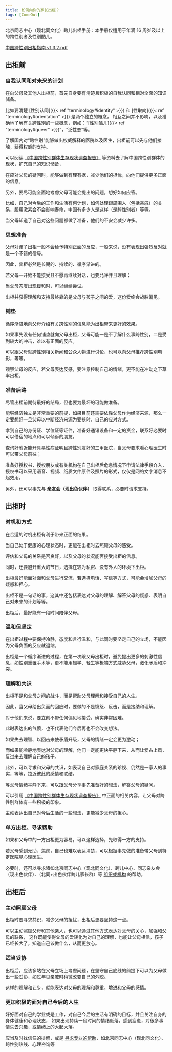 ```yaml
---
title: 如何向你的家长出柜？
tags: [ComeOut]
---
```


北京同志中心（现北同文化）跨儿出柜手册：本手册仅适用于年满 16 周岁及以上的跨性别者及性别酷儿。

[中国跨性别出柜指南 v1.3.2.pdf](guide.pdf)

## 出柜前

### 自我认同和对未来的计划

在向⽗母及其他⼈出柜前，⾸先⾃⾝要有清楚且积极的⾃我认同和相对全⾯的知识储备。

⽐如要清楚 [性别认同]({{< ref "terminology#identity" >}}) 和 [性取向]({{< ref "terminology#orientation" >}}) 是两个独⽴的概念，
相互之间并不影响，以及准确地了解有关跨性别的⼀些概念，例如：“[性别酷⼉]({{< ref "terminology#queer" >}})”，“泛性恋”等。

了解国内对“跨性别”能够做出权威解释的医院以及医⽣，出柜前可以先与他们接触，获得权威的⽀持。

可以阅读 [《中国跨性别群体⽣存现状调查报告》][report] 等资料去了解中国跨性别群体的现状，扩充⾃⼰的知识储备，

在应对⽗母的疑问时，能够做到有理有据，减少他们的担忧，向他们提供更多正⾯的信息。

另外，要尽可能全⾯地考虑⽗母可能会提出的问题，想好如何应答。

⽐如，⾃⼰对今后的⼯作和⽣活有何计划，如何处理跟周围⼈（包括亲戚）的关系，服⽤激素会不会影响寿命，中国有多少⼈是这样（是跨性别者）等等。

当⽗母知道了⾃⼰对这些问题都做了准备，他们的不安会减少许多。

### 思想准备

⽗母对孩⼦出柜⼀般不会给予特别正⾯的反应，⼀般来说，没有表现出强烈反对就是⼀个不错的信号。

因此，出柜必然是长期的、持续的、循序渐进的。

若⽗母⼀开始不能接受且不愿再继续对话，也要允许并且理解；

当⽗母态度出现缓和时，可以继续尝试。

出柜并获得理解和⽀持最终靠的是⽗母与孩⼦之间的爱，这份爱终会战胜偏见。

### 铺垫

循序渐进地向⽗母介绍有关跨性别的信息能为出柜带来更好的效果。

如果事先没有任何铺垫就向⽗母出柜，⽗母可能⼀是不了解什么事跨性别，⼆是受到较⼤的冲击，难以有正⾯的反应。

可以跟⽗母就跨性别相关新闻和公众⼈物进⾏讨论，也可以向⽗母推荐跨性别电影，等等。

观察⽗母的反应，若⽗母表达反感，要注意控制⾃⼰的情绪，更不能在冲动之下草率出柜。

### 准备后路

尽管出柜前期待最好的结局，但也要为最坏的可能做准备。

能够经济独⽴是⾮常重要的前提，如果⽬前还需要依靠⽗母作为经济来源，那么⼀定要想好⼀旦⽗母以中断经济来源为要挟时，⾃⼰的应对⽅式。

拿到⾃⼰的⾝份证、学位证等证件，准备好通讯设备和⼀定的资⾦，联系好必要时可以借宿的地点和可以倾诉的朋友。

查询好附近能开具易性症证明且跨性别友好的三甲医院，当⽗母要求看⼼理医⽣时可以带⽗母前往；

准备好授权书，授权朋友或有关机构在⾃⼰出柜后危急情况下申请法律⼿段介⼊，授权书可以采⽤语⾳、视频、纸质⽂件原件及照⽚的形式，仅仅是⽹络⽂字消息不起效⽤。

另外，还可以事先与 **亲友会（现出色伙伴）** 取得联系，必要时请求⽀持。

## 出柜时

### 时机和方式

在合适的时机出柜有利于带来正⾯的结果。

当⾃⼰处于健康的⼼理状态时，更能在出柜时去照顾⽗母的感受。

评估和⽗母的关系是否良好，以及⽗母的状况能否接受出柜的信息。

同时，还要避开重⼤的节⽇，选择在较为私密、没有外⼈的环境下出柜。

出柜最好能⾯对⾯和⽗母进⾏交流，若选择电话、写信等⽅式，可能会增加⽗母的疑惑和担⼼。

出柜不是⼀句话的事，这其中还包括表达对⽗母的理解、解答⽗母的疑惑、表明⾃⼰对未来的计划等等。

出柜后，最好能有⼀段时间陪伴⽗母。

### 温和但坚定

在出柜过程中要保持冷静，态度和⾔⾏温和，与此同时要坚定⾃⼰的⽴场，不能因为⽗母负⾯的反应就退缩。

出柜是⼀个循序渐进的过程，在第⼀次跟⽗母出柜时，避免提出更多的刺激性信息，如性别重置⼿术等，更不能⽤辍学、轻⽣等极端⽅式威胁⽗母，激化⽭盾和冲突。

### 理解和共识

出柜不是和⽗母之间的战⽃，⽽是帮助⽗母理解和接受⾃⼰的⼈⽣。

因此，当⽗母给出负⾯的回应时，要做的不是愤怒、反击，⽽是接纳和理解。

对于他们来说，要⽴刻不带任何偏见地接受，确实⾮常困难。

此时表达出的⽓愤，也不代表他们今后再也不会改变想法。

如果失去理智、以回击来使⽭盾升级，⽗母的情绪⼀定会更为激动；

⽽如果能冷静地表达对⽗母的理解，他们⼀定能更快平静下来，从⽽让爱占上风，反过来去理解⾃⼰的孩⼦。

此外，可以寻求和⽗母的共识，如表现⾃⼰对家庭关系的珍视、仍然是⼀家⼈的事实，等等，拉近彼此的感情和联结。

等⽗母情绪平静下来，可以跟⽗母分享事先准备好的想法，解答⽗母的疑问。

可以引⽤ [《中国跨性别群体⽣存现状调查报告》][report] 中正⾯的相关内容，让⽗母对跨性别群体有⼀些积极的印象。

主动表达出⾃⼰对今后⽣活的⼀些想法，更能减少⽗母的担⼼。

### 单方出柜、寻求帮助

如果和⽗母中的⼀⽅出柜更为容易，可以这样选择，先取得⼀⽅的⽀持。

若⽗母感到⽆助、焦虑，⾃⼰也难以表达清楚，可以根据事先做的准备带⽗母到特定医院见⼼理医⽣。

必要时，还可以寻求诸如北京同志中⼼（现北同文化）、跨⼉中⼼、同志亲友会（现出色伙伴）、（北同+出色伙伴跨儿家长群）等 [组织或机构](https://2345.lgbt) 的帮助。

## 出柜后

### 主动照顾父母

出柜时要寻求共识，减少⽗母的担忧，出柜后更要坚持这⼀点。

可以主动照顾⽗母和其他亲⼈，也可以通过其他⽅式表达对⽗母的关⼼，加强和⽗母的联系，
这样既能使得⽗母的爱转化为对⾃⼰的理解，也能让⽗母相信，孩⼦已经长⼤了，知道⾃⼰该做什么，从⽽更放⼼。

### 适当妥协

出柜后，应该多站在⽗母⽴场上考虑问题，在坚守⾃⼰底线的前提下可以为⽗母做出⼀些妥协，如过年见亲戚时稍微改变⾃⼰的外貌。

这样的理解和让步，就能表达对⽗母的理解和尊重，增进和⽗母的感情。

### 更加积极的面对自己今后的人生

好好⾯对⾃⼰的学业或是⼯作，对⾃⼰今后的⽣活有明确的⽬标，并且关注⾃⾝的⾝体健康和⼼理状态，
如果出现持续⼀段时间的情绪低落，感到疲惫，对很多事情失去兴趣，或情绪上的⼤起⼤落。

应当及时找信任的排解，或是 [寻求专业的帮助](https://2345.lgbt/zh-cn/)，如北京同志中⼼（现北同文化）、跨性别热线、⼼理咨询等

[report]: https://cnlgbtdata.com/files/uploads/2019/03/2017_中国跨性别群体生存现状调研报告-可视化.pdf
